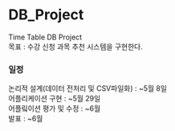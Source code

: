 # DB_Project
Time Table DB Project
<br>
목표 : 수강 신청 과목 추천 시스템을 구현한다.
<br>
### 일정
논리적 설계(데이터 전처리 및 CSV파일화) : ~5월 8일<br>
어플리케이션 구현 : ~5월 29일<br>
어플맄이션 평가 및 수정 : ~6월<br>
발표 : ~6월
